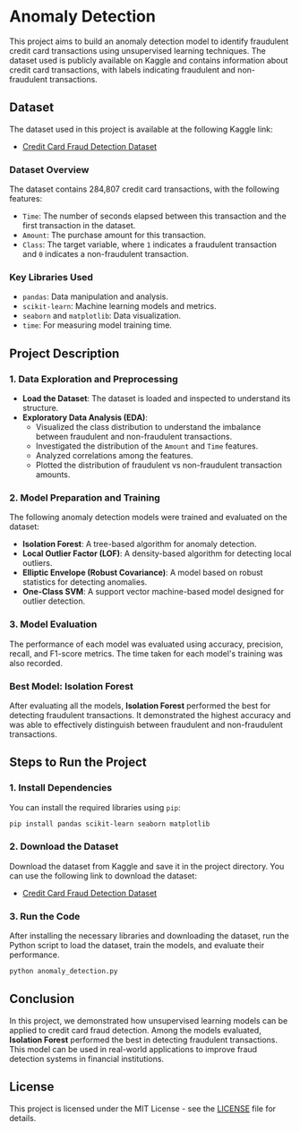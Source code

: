 
# Anomaly Detection

This project aims to build an anomaly detection model to identify fraudulent credit card transactions using unsupervised learning techniques. The dataset used is publicly available on Kaggle and contains information about credit card transactions, with labels indicating fraudulent and non-fraudulent transactions.

## Dataset

The dataset used in this project is available at the following Kaggle link:
- [Credit Card Fraud Detection Dataset](https://www.kaggle.com/datasets/mlg-ulb/creditcardfraud?resource=download)

### Dataset Overview
The dataset contains 284,807 credit card transactions, with the following features:
- `Time`: The number of seconds elapsed between this transaction and the first transaction in the dataset.
- `Amount`: The purchase amount for this transaction.
- `Class`: The target variable, where `1` indicates a fraudulent transaction and `0` indicates a non-fraudulent transaction.

### Key Libraries Used
- `pandas`: Data manipulation and analysis.
- `scikit-learn`: Machine learning models and metrics.
- `seaborn` and `matplotlib`: Data visualization.
- `time`: For measuring model training time.

## Project Description

### 1. Data Exploration and Preprocessing

- **Load the Dataset**: The dataset is loaded and inspected to understand its structure.
- **Exploratory Data Analysis (EDA)**: 
  - Visualized the class distribution to understand the imbalance between fraudulent and non-fraudulent transactions.
  - Investigated the distribution of the `Amount` and `Time` features.
  - Analyzed correlations among the features.
  - Plotted the distribution of fraudulent vs non-fraudulent transaction amounts.

### 2. Model Preparation and Training

The following anomaly detection models were trained and evaluated on the dataset:
- **Isolation Forest**: A tree-based algorithm for anomaly detection.
- **Local Outlier Factor (LOF)**: A density-based algorithm for detecting local outliers.
- **Elliptic Envelope (Robust Covariance)**: A model based on robust statistics for detecting anomalies.
- **One-Class SVM**: A support vector machine-based model designed for outlier detection.

### 3. Model Evaluation

The performance of each model was evaluated using accuracy, precision, recall, and F1-score metrics. The time taken for each model's training was also recorded.

### Best Model: **Isolation Forest**
After evaluating all the models, **Isolation Forest** performed the best for detecting fraudulent transactions. It demonstrated the highest accuracy and was able to effectively distinguish between fraudulent and non-fraudulent transactions.

## Steps to Run the Project

### 1. Install Dependencies
You can install the required libraries using `pip`:

```bash
pip install pandas scikit-learn seaborn matplotlib
```

### 2. Download the Dataset
Download the dataset from Kaggle and save it in the project directory. You can use the following link to download the dataset:
- [Credit Card Fraud Detection Dataset](https://www.kaggle.com/datasets/mlg-ulb/creditcardfraud?resource=download)

### 3. Run the Code
After installing the necessary libraries and downloading the dataset, run the Python script to load the dataset, train the models, and evaluate their performance.

```bash
python anomaly_detection.py
```

## Conclusion

In this project, we demonstrated how unsupervised learning models can be applied to credit card fraud detection. Among the models evaluated, **Isolation Forest** performed the best in detecting fraudulent transactions. This model can be used in real-world applications to improve fraud detection systems in financial institutions.

## License

This project is licensed under the MIT License - see the [LICENSE](LICENSE) file for details.
